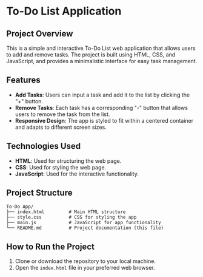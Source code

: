 # To-Do List Application

## Project Overview
This is a simple and interactive To-Do List web application that allows users to add and remove tasks. The project is built using HTML, CSS, and JavaScript, and provides a minimalistic interface for easy task management.

## Features
- **Add Tasks**: Users can input a task and add it to the list by clicking the "+" button.
- **Remove Tasks**: Each task has a corresponding "-" button that allows users to remove the task from the list.
- **Responsive Design**: The app is styled to fit within a centered container and adapts to different screen sizes.

## Technologies Used
- **HTML**: Used for structuring the web page.
- **CSS**: Used for styling the web page.
- **JavaScript**: Used for the interactive functionality.

## Project Structure
```
To-Do App/
├── index.html         # Main HTML structure
├── style.css          # CSS for styling the app
├── main.js            # JavaScript for app functionality
└── README.md          # Project documentation (this file)
```

## How to Run the Project
1. Clone or download the repository to your local machine.
2. Open the `index.html` file in your preferred web browser.
